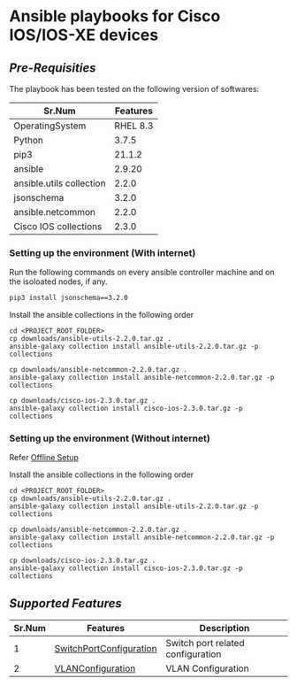 # Ansible playbooks for Cisco IOS/IOS-XE devices


## _Pre-Requisities_
The playbook has been tested on the following version of softwares:

Sr.Num|Features|
|-----------|-------|
|OperatingSystem|RHEL 8.3|
|Python|3.7.5|
|pip3|21.1.2|
|ansible|2.9.20|
|ansible.utils collection| 2.2.0|
|jsonschema|3.2.0|
|ansible.netcommon|2.2.0|
|Cisco IOS collections|2.3.0|

### Setting up the environment (With internet)

Run the following commands on every ansible controller machine and on the isoloated nodes, if any.
```sh
pip3 install jsonschema==3.2.0
```

Install the ansible collections in the following order
```shell
cd <PROJECT_ROOT_FOLDER>
cp downloads/ansible-utils-2.2.0.tar.gz .
ansible-galaxy collection install ansible-utils-2.2.0.tar.gz -p collections

cp downloads/ansible-netcommon-2.2.0.tar.gz .
ansible-galaxy collection install ansible-netcommon-2.2.0.tar.gz -p collections

cp downloads/cisco-ios-2.3.0.tar.gz .
ansible-galaxy collection install cisco-ios-2.3.0.tar.gz -p collections

```
### Setting up the environment (Without internet)
Refer [Offline Setup](documentation/offline_setup.md)

Install the ansible collections in the following order
```shell
cd <PROJECT_ROOT_FOLDER>
cp downloads/ansible-utils-2.2.0.tar.gz .
ansible-galaxy collection install ansible-utils-2.2.0.tar.gz -p collections

cp downloads/ansible-netcommon-2.2.0.tar.gz .
ansible-galaxy collection install ansible-netcommon-2.2.0.tar.gz -p collections

cp downloads/cisco-ios-2.3.0.tar.gz .
ansible-galaxy collection install cisco-ios-2.3.0.tar.gz -p collections

```

## _Supported Features_

Sr.Num|Features|Description|
|------|--------|-----------|
|1|[SwitchPortConfiguration](documentation/switch_port_configuration.md) | Switch port  related configuration|
|2|[VLANConfiguration](documentation/vlan_configuration.md) | VLAN Configuration|













